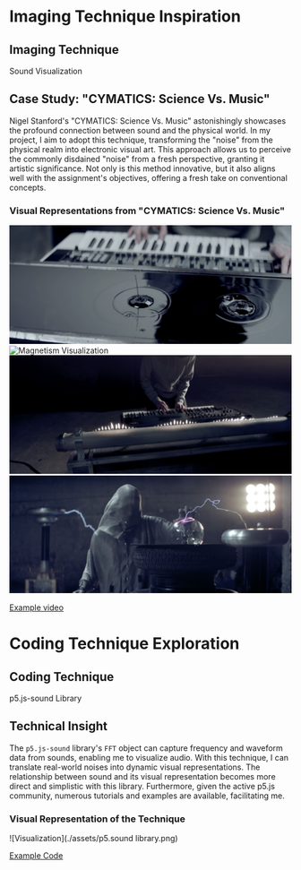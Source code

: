 # Imaging Technique Inspiration

## Imaging Technique
Sound Visualization

## Case Study: "CYMATICS: Science Vs. Music"
Nigel Stanford's "CYMATICS: Science Vs. Music" astonishingly showcases the profound connection between sound and the physical world. In my project, I aim to adopt this technique, transforming the "noise" from the physical realm into electronic visual art. This approach allows us to perceive the commonly disdained "noise" from a fresh perspective, granting it artistic significance. Not only is this method innovative, but it also aligns well with the assignment's objectives, offering a fresh take on conventional concepts.

### Visual Representations from "CYMATICS: Science Vs. Music"

![Water Visualization](./assets/water.png)
![Magnetism Visualization](./assets/magnetism.png)
![Fire Visualization](./assets/fire.png)
![Electricity Visualization](./assets/electricity.png)

[Example video](https://vimeo.com/111593305)

# Coding Technique Exploration

## Coding Technique
p5.js-sound Library

## Technical Insight
The `p5.js-sound` library's `FFT` object can capture frequency and waveform data from sounds, enabling me to visualize audio. With this technique, I can translate real-world noises into dynamic visual representations. The relationship between sound and its visual representation becomes more direct and simplistic with this library. Furthermore, given the active p5.js community, numerous tutorials and examples are available, facilitating me.

### Visual Representation of the Technique
![Visualization](./assets/p5.sound library.png)

[Example Code](https://p5js.org/reference/#/p5.FFT)
